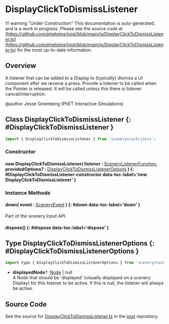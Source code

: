 # DisplayClickToDismissListener

!!! warning "Under Construction"
    This documentation is auto-generated, and is a work in progress. Please see the source code at
    [https://github.com/phetsims/joist/blob/main/js/DisplayClickToDismissListener.ts](https://github.com/phetsims/joist/blob/main/js/DisplayClickToDismissListener.ts) for the most up-to-date information.

## Overview

A listener that can be added to a Display to (typically) dismiss a UI component after we receive a press.
Provide a listener to be called when the Pointer is released. It will be called unless this there is
listener cancel/interruption.

@author Jesse Greenberg (PhET Interactive Simulations)

## Class DisplayClickToDismissListener {: #DisplayClickToDismissListener }


```js
import { DisplayClickToDismissListener } from 'scenerystack/joist';
```
### Constructor

#### new DisplayClickToDismissListener( listener : <span style="font-weight: 400;">[SceneryListenerFunction](../scenery/TInputListener.md#SceneryListenerFunction)</span>, providedOptions? : <span style="font-weight: 400;">[DisplayClickToDismissListenerOptions](../joist/DisplayClickToDismissListener.md#DisplayClickToDismissListenerOptions)</span> ) {: #DisplayClickToDismissListener-constructor data-toc-label='new DisplayClickToDismissListener' }

### Instance Methods

#### down( event : <span style="font-weight: 400;">[SceneryEvent](../scenery/SceneryEvent.md)</span> ) {: #down data-toc-label='down' }

Part of the scenery Input API.

#### dispose() {: #dispose data-toc-label='dispose' }



## Type DisplayClickToDismissListenerOptions {: #DisplayClickToDismissListenerOptions }


```js
import type { DisplayClickToDismissListenerOptions } from 'scenerystack/joist';
```


- **displayedNode**?: [Node](../scenery/Node.md) | <span style="color: hsla(calc(var(--md-hue) + 180deg),80%,40%,1);">null</span>
<br>  A Node that should be 'displayed' (visually displayed on a scenery Display) for this listener to be active.
  If this is null, the listener will always be active.




## Source Code

See the source for [DisplayClickToDismissListener.ts](https://github.com/phetsims/joist/blob/main/js/DisplayClickToDismissListener.ts) in the [joist](https://github.com/phetsims/joist) repository.
